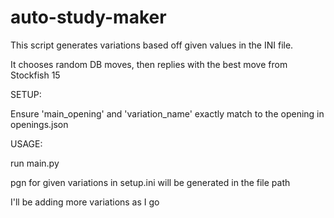 # auto-study-maker

This script generates variations based off given values in the INI file. 

It chooses random DB moves, then replies with the best move from Stockfish 15


SETUP:

Ensure 'main_opening' and 'variation_name' exactly match to the opening in openings.json

USAGE:

run main.py

pgn for given variations in setup.ini will be generated in the file path

I'll be adding more variations as I go
